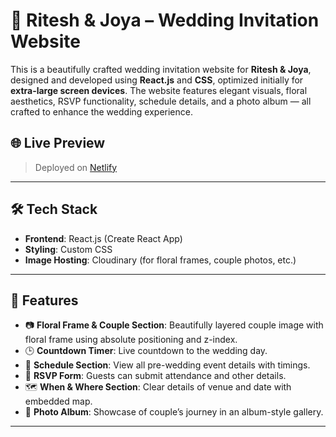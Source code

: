 # 💍 Ritesh & Joya – Wedding Invitation Website

This is a beautifully crafted wedding invitation website for **Ritesh & Joya**, designed and developed using **React.js** and **CSS**, optimized initially for **extra-large screen devices**. The website features elegant visuals, floral aesthetics, RSVP functionality, schedule details, and a photo album — all crafted to enhance the wedding experience.

## 🌐 Live Preview

> Deployed on  [Netlify](https://www.netlify.com/)

---

## 🛠 Tech Stack

- **Frontend**: React.js (Create React App)
- **Styling**: Custom CSS 
- **Image Hosting**: Cloudinary (for floral frames, couple photos, etc.)

---

## 📸 Features

- 📷 **Floral Frame & Couple Section**: Beautifully layered couple image with floral frame using absolute positioning and z-index.
- 🕒 **Countdown Timer**: Live countdown to the wedding day.
- 📅 **Schedule Section**: View all pre-wedding event details with timings.
- 📝 **RSVP Form**: Guests can submit attendance and other details.
- 🗺️ **When & Where Section**: Clear details of venue and date with embedded map.
- 📖 **Photo Album**: Showcase of couple’s journey in an album-style gallery.


---



